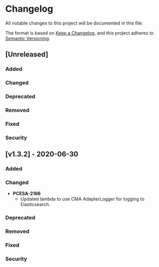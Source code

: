 # Changelog

All notable changes to this project will be documented in this file.

The format is based on [Keep a Changelog](http://keepachangelog.com/en/1.0.0/),
and this project adheres to [Semantic Versioning](https://semver.org/spec/v2.0.0.html).

## [Unreleased]

### Added

### Changed

### Deprecated

### Removed

### Fixed

### Security

## [v1.3.2] - 2020-06-30

### Added

### Changed

- **PCESA-2166**
  - Updated lambda to use CMA AdapterLogger for logging to Elasticsearch.

### Deprecated

### Removed

### Fixed

### Security